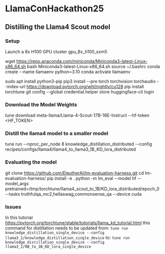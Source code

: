 # LlamaConHackathon25
## Distilling the Llama4 Scout model

### Setup
Launch a 8x H100 GPU cluster gpu_8x_h100_sxm5 

wget https://repo.anaconda.com/miniconda/Miniconda3-latest-Linux-x86_64.sh
bash Miniconda3-latest-Linux-x86_64.sh
source ~/.bashrc
conda create --name llamaenv python=3.10
conda activate llamaenv

sudo apt install python3-pip
pip3 install --pre torch torchvision torchaudio --index-url https://download.pytorch.org/whl/nightly/cu128
pip install torchtune
git config --global credential.helper store
huggingface-cli login

### Download the Model Weights
tune download meta-llama/Llama-4-Scout-17B-16E-Instruct --hf-token <HF_TOKEN>

### Distill the llama4 model to a smaller model
tune run --nproc_per_node 8 knowledge_distillation_distributed --config recipes/configs/llama4/llama4_to_llama3_1B_KD_lora_distributed

### Evaluating the model
git clone https://github.com/EleutherAI/lm-evaluation-harness.git
cd lm-evaluation-harness/
pip install -e .
python -m lm_eval --model hf --model_args pretrained=/tmp/torchtune/llama4_scout_to_1B/KD_lora_distributed/epoch_0   --tasks truthfulqa_mc2,hellaswag,commonsense_qa   --device cuda

### Issues
In this tutorial
https://pytorch.org/torchtune/stable/tutorials/llama_kd_tutorial.html
this command for distillation needs to be updated from:
```tune run knowledge_distillation_single_device --config llama3_2/knowledge_distillation_single_device```
to:
```tune run knowledge_distillation_single_device --config llama3_2/8B_to_1B_KD_lora_single_device```

